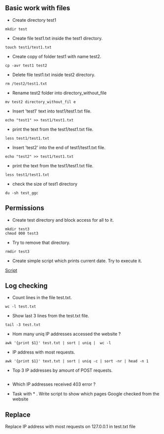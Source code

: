 ##  Basic work with files

- Create directory test1

```console
mkdir test
```

- Create file test1.txt inside the test1 directory.

```console
touch test1/test1.txt
```


-   Create copy of folder test1 with name test2.

```console
cp -avr test1 test2
```
  

-    Delete file test1.txt inside test2 directory.

```console
rm /test2/test1.txt
```


-    Rename test2 folder into directory_without_file

```console
mv test2 directory_without_fil e
```


-    Insert 'test1' text into test1/test1.txt file.

```console
echo "test1" >> test1/test1.txt
```


-    print the text from the test1/test1.txt file.

```console
less test1/test1.txt
```


-    Insert 'test2' into the end of test1/test1.txt file.

```console
echo "test2" >> test1/test1.txt
```


-    print the text from the test1/test1.txt file.

```console
less test1/test1.txt
```


- check the size of test1 directory

```console
du -sh test_ggc
```

## Permissions

-   Create test directory and block access for all to it.

```console
mkdir test3
chmod 000 test3
```


-   Try to remove that directory.

```console
rmdir test3
```


-    Create simple script which prints current date. Try to execute it.

[Script](https://github.com/Vadyamba/test_ggs/blob/main/date.sh)


## Log checking

-  Count lines in the file test.txt.

```console
wc -l test.txt
```

- Show last 3 lines from the test.txt file. 

```console
tail -3 test.txt
```

-  Hom many uniq IP addresses accessed the website ? 

```console
awk '{print $1}' test.txt | sort | uniq |  wc -l
```

-  IP address with most requests.

```console
awk '{print $1}' text.txt | sort | uniq -c | sort -nr | head -n 1
``` 


-  Top 3 IP addresses by amount of POST requests.

```console 

```


-  Which IP addresses received 403 error ? 


- Task with * . Write script to show which pages Google checked from the website 

## Replace

Replace IP address with most requests on 127.0.0.1 in test.txt file 

